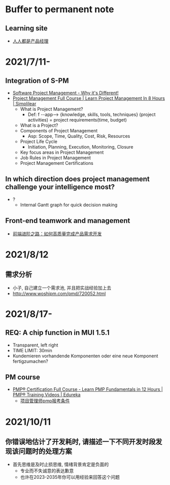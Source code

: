 # Buffer to permanent note
## Learning site
- [人人都是产品经理](http://www.woshipm.com/)

# 2021/7/11- 
## Integration of S-PM
- [Software Project Management - Why it's Different!](https://www.youtube.com/watch?v=TYBVAvWkG6M)
- [Project Management Full Course | Learn Project Management In 8 Hours | Simplilear](https://www.youtube.com/watch?v=uWPIsaYpY7U)
  - What is Project Management?
    - Def: f --app--> {knowledge, skills, tools, techniques} (project activities) = project requirements(time, budget)
  - What is a Project?
  - Components of Project Management
    - Asp: Scope, Time, Quality, Cost, Risk, Resources
  - Project Life Cycle
    - Initiation, Planning, Execution, Monitoring, Closure
  - Key focus areas in Project Management
  - Job Rules in Project Management
  - Project Management Certifications
## In which direction does project management challenge your intelligence most?
- ?
  - Internal Gantt graph for quick decision making


## Front-end teamwork and management
- [前端进阶之路：如何高质量完成产品需求开发](https://www.cnblogs.com/chyingp/p/how-to-finish-a-product-requirement-with-high-quality.html)

# 2021/8/12
## 需求分析
- 小子, 自己建立一个需求池, 并且把实战经验加上去
- http://www.woshipm.com/pmd/720052.html

# 2021/8/17-
## REQ: A chip function in MUI 1.5.1
- Transparent, left right
- TIME LIMIT: 30min
- Kundemieren vorhandende Komponenten oder eine neue Komponent fertigzumachen?


## PM course
- [PMP® Certification Full Course - Learn PMP Fundamentals in 12 Hours | PMP® Training Videos | Edureka](https://www.youtube.com/watch?v=vzqDTSZOTic)
  - [项目管理师pmp报考条件](http://www.51xingjy.com/jiaoyu/5232.html)

# 2021/10/11
## 你错误地估计了开发耗时, 请描述一下不同开发时段发现该问题时的处理方案
- 首先思维是及时止损思维, 情绪背景肯定是负面的
  - 专业而不失诚意的表达歉意
  - 也许在2023-2035年你可以用经验来回答这个问题